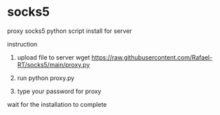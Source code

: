 # socks5

proxy socks5 python script install for server

instruction

   1. upload file to server
   wget https://raw.githubusercontent.com/Rafael-RT/socks5/main/proxy.py

   2. run
    python proxy.py

   3. type your password for proxy

   wait for the installation to complete
